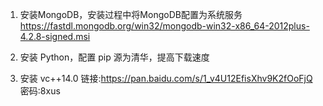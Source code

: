 1. 安装MongoDB，安装过程中将MongoDB配置为系统服务
https://fastdl.mongodb.org/win32/mongodb-win32-x86_64-2012plus-4.2.8-signed.msi

2. 安装 Python，配置 pip 源为清华，提高下载速度

3. 安装 vc++14.0 链接:https://pan.baidu.com/s/1_v4U12EfisXhv9K2fOoFjQ  密码:8xus 